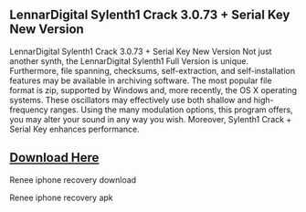 ## LennarDigital Sylenth1 Crack 3.0.73 + Serial Key New Version

LennarDigital Sylenth1 Crack 3.0.73 + Serial Key New Version Not just another synth, the LennarDigital Sylenth1 Full Version is unique. Furthermore, file spanning, checksums, self-extraction,
and self-installation features may be available in archiving software. The most popular file format is zip, supported by Windows and, more recently, the OS X operating systems.
These oscillators may effectively use both shallow and high-frequency ranges. Using the many modulation options, this program offers, you may alter your sound in any way you wish. 
Moreover, Sylenth1 Crack + Serial Key enhances performance.

## [Download Here](https://crackhubpc.com/lennardigital-sylenth1-crack/)

Renee iphone recovery download

Renee iphone recovery apk
